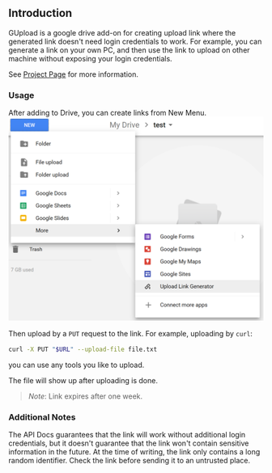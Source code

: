 ## Introduction

GUpload is a google drive add-on for creating upload link where the generated link doesn't need login credentials to work. For example, you can generate a link on your own PC, and then use the link to upload on other machine without exposing your login credentials.

See [Project Page](https://sasdf.cf/GUpload/) for more information.

### Usage

After adding to Drive, you can create links from New Menu.
![Menu](/assets/newmenu.png)

Then upload by a `PUT` request to the link. For example, uploading by `curl`:
```bash
curl -X PUT "$URL" --upload-file file.txt
```
you can use any tools you like to upload.

The file will show up after uploading is done.

> *Note*: Link expires after one week.

### Additional Notes
The API Docs guarantees that the link will work without additional login credentials, but it doesn't guarantee that the link won't contain sensitive information in the future. At the time of writing, the link only contains a long random identifier. Check the link before sending it to an untrusted place.
